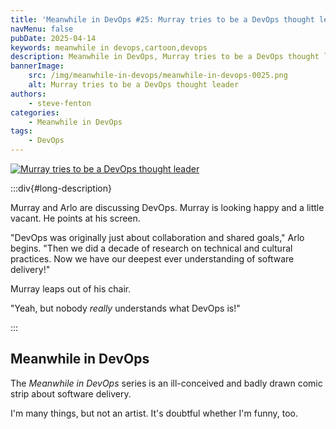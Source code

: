 ```yaml
---
title: 'Meanwhile in DevOps #25: Murray tries to be a DevOps thought leader'
navMenu: false
pubDate: 2025-04-14
keywords: meanwhile in devops,cartoon,devops
description: Meanwhile in DevOps, Murray tries to be a DevOps thought leader.
bannerImage:
    src: /img/meanwhile-in-devops/meanwhile-in-devops-0025.png
    alt: Murray tries to be a DevOps thought leader
authors:
    - steve-fenton
categories:
    - Meanwhile in DevOps
tags:
    - DevOps
---
```


<a href="#long-description">
<img src="/img/meanwhile-in-devops/meanwhile-in-devops-0025.png" alt="Murray tries to be a DevOps thought leader" />
</a>

:::div{#long-description}

Murray and Arlo are discussing DevOps. Murray is looking happy and a little vacant. He points at his screen.

"DevOps was originally just about collaboration and shared goals," Arlo begins. "Then we did a decade of research on technical and cultural practices. Now we have our deepest ever understanding of software delivery!"

Murray leaps out of his chair.

"Yeah, but nobody *really* understands what DevOps is!"

:::

## Meanwhile in DevOps

The *Meanwhile in DevOps* series is an ill-conceived and badly drawn comic strip about software delivery.

I'm many things, but not an artist. It's doubtful whether I'm funny, too.

